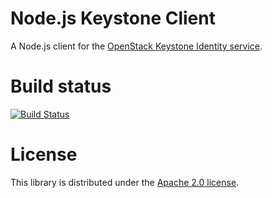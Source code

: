 # Node.js Keystone Client

A Node.js client for the [OpenStack Keystone Identity service](http://keystone.openstack.org/).

# Build status

[![Build Status](https://secure.travis-ci.org/racker/node-keystone-client.png)](http://travis-ci.org/racker/node-keystone-client)

# License

This library is distributed under the [Apache 2.0 license](http://www.apache.org/licenses/LICENSE-2.0.html).
